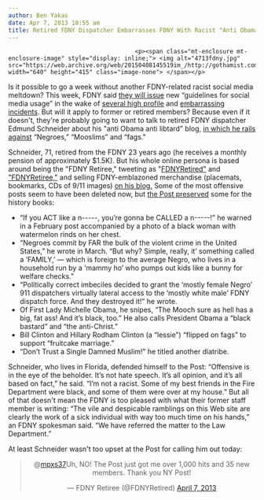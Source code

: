 ```yaml
---
author: Ben Yakas
date: Apr 7, 2013 10:55 am
title: Retired FDNY Dispatcher Embarrasses FDNY With Racist "Anti Obama" Blog
---
```


	
										<p><span class="mt-enclosure mt-enclosure-image" style="display: inline;"> <img alt="4713fdny.jpg" src="https://web.archive.org/web/20150408145519im_/http://gothamist.com/attachments/byakas/4713fdny.jpg" width="640" height="415" class="image-none"> </span></p>

<p>Is it possible to go a week without another FDNY-related racist social media meltdown? This week, FDNY said <a href="https://web.archive.org/web/20150408145519/http://www.nypost.com/p/news/local/fdny_will_tweak_its_tweeters_wFs60GD7gsU4657xzJgUwO?utm_medium=rss&amp;utm_content=%20%20%20%20%20%20%20%20Local">they will issue</a> new &#x201C;guidelines for social media usage&#x201D; in the wake of <a href="https://web.archive.org/web/20150408145519/http://gothamist.com/2013/03/31/multiple_fdny_emts_have_posted_grap.php">several high profile</a> and <a href="https://web.archive.org/web/20150408145519/http://gothamist.com/2013/03/24/ems_bad_lieutenant_cries_when_racis.php">embarrassing</a> <a href="https://web.archive.org/web/20150408145519/http://gothamist.com/2013/03/18/fdny_commissioners_son_resigns_afte.php">incidents</a>. But will it apply to former or retired members? Because even if it doesn&apos;t, they&apos;re probably going to want to talk to retired FDNY dispatcher Edmund Schneider about his &quot;anti Obama anti libtard&quot; blog, <a href="https://web.archive.org/web/20150408145519/http://www.nypost.com/p/news/local/brooklyn/fdny_blog_bigot_iq55UnelQAZy1rD60jCnhL?utm_medium=rss&amp;utm_content=Brooklyn">in which he rails against</a> &#x201C;Negroes,&#x201D; &#x201C;Mooslims&#x201D; and &#x201C;fags.&quot;</p>

<p>Schneider, 71, retired from the FDNY 23 years ago (he receives a monthly pension of approximately $1.5K). But his whole online persona is based around being the &quot;FDNY Retiree,&quot; tweeting as &quot;<a href="https://web.archive.org/web/20150408145519/https://twitter.com/FDNYRetired">FDNYRetired&quot;</a> and <a href="https://web.archive.org/web/20150408145519/https://twitter.com/FDNYretiree">&quot;FDNYRetiree,&quot;</a> and selling FDNY-emblazoned merchandise (placemats, bookmarks, CDs of 9/11 images) <a href="https://web.archive.org/web/20150408145519/http://fdnyretiree.com/">on his blog.</a> Some of the most offensive posts seem to have been deleted now, but <a href="https://web.archive.org/web/20150408145519/http://www.nypost.com/p/news/local/brooklyn/fdny_blog_bigot_iq55UnelQAZy1rD60jCnhL?utm_medium=rss&amp;utm_content=Brooklyn">the Post preserved</a> some for the history books:</p>

<ul>
	<li>&#x201C;If you ACT like a n-----, you&#x2019;re gonna be CALLED a n-----!&#x201D; he warned in a February post accompanied by a photo of a black woman with watermelon rinds on her chest.</li>
	<li>&#x201C;Negroes commit by FAR the bulk of the violent crime in the United States,&#x201D; he wrote in March. &#x201C;But why? Simple, really, it&#x2019; something called a &#x2018;FAMILY,&#x2019; &#x2014; which is foreign to the average Negro, who lives in a household run by a &#x2018;mammy ho&#x2019; who pumps out kids like a bunny for welfare checks.&#x201D;</li>
	<li>&#x201C;Politically correct imbeciles decided to grant the &#x2018;mostly female Negro&#x2019; 911 dispatchers virtually lateral access to the &#x2018;mostly white male&#x2019; FDNY dispatch force. And they destroyed it!&#x201D; he wrote.</li>
	<li>Of First Lady Michelle Obama, he snipes, &#x201C;The Mooch sure as hell has a big, fat ass! And it&#x2019;s black, too.&#x201D; He also calls President Obama a &#x201C;black bastard&#x201D; and &#x201C;the anti-Christ.&#x201D;</li>
	<li>Bill Clinton and Hillary Rodham Clinton (a &#x201C;lessie&#x201D;) &#x201C;flipped on fags&#x201D; to support &#x201C;fruitcake marriage.&#x201D;</li>
	<li>&#x201C;Don&#x2019;t Trust a Single Damned Muslim!&#x201D; he titled another diatribe.</li>
</ul>

<p>Schneider, who lives in Florida, defended himself to the Post: &#x201C;Offensive is in the eye of the beholder. It&#x2019;s not hate speech. It&#x2019;s all opinion, and it&#x2019;s all based on fact,&#x201D; he said. &#x201C;I&#x2019;m not a racist. Some of my best friends in the Fire Department were black, and some of them were over at my house.&#x201D; But all of that doesn&apos;t mean the FDNY is too pleased with what their former staff member is writing: &#x201C;The vile and despicable ramblings on this Web site are clearly the work of a sick individual with way too much time on his hands,&#x201D; an FDNY spokesman said. &#x201C;We have referred the matter to the Law Department.&#x201D;</p>

<p>At least Schneider wasn&apos;t too upset at the Post for calling him out today: </p>

<center><blockquote class="twitter-tweet"><p>@<a href="https://web.archive.org/web/20150408145519/https://twitter.com/mpxs37">mpxs37</a>Uh, NO! The Post just got me over 1,000 hits and 35 new members. Thank you NY Post!</p>&#x2014; FDNY Retiree (@FDNYRetired) <a href="https://web.archive.org/web/20150408145519/https://twitter.com/FDNYRetired/status/320885217554468865">April 7, 2013</a></blockquote>
<script async src="//web.archive.org/web/20150408145519js_/http://platform.twitter.com/widgets.js" charset="utf-8"></script></center>					
										
									
				